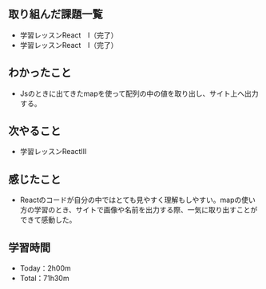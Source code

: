 ## 取り組んだ課題一覧
- 学習レッスンReact　Ⅰ（完了）
- 学習レッスンReact　Ⅰ（完了）
## わかったこと
- Jsのときに出てきたmapを使って配列の中の値を取り出し、サイト上へ出力する。
## 次やること
- 学習レッスンReactⅢ
## 感じたこと
- Reactのコードが自分の中ではとても見やすく理解もしやすい。mapの使い方の学習のとき、サイトで画像や名前を出力する際、一気に取り出すことができて感動した。
## 学習時間
- Today：2h00m
- Total：71h30m
